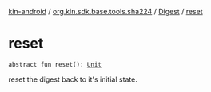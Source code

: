 [kin-android](../../index.md) / [org.kin.sdk.base.tools.sha224](../index.md) / [Digest](index.md) / [reset](./reset.md)

# reset

`abstract fun reset(): `[`Unit`](https://kotlinlang.org/api/latest/jvm/stdlib/kotlin/-unit/index.html)

reset the digest back to it's initial state.

